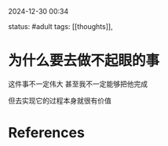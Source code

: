 2024-12-30    00:34

status: #adult 
tags: [[thoughts]], 


# 为什么要去做不起眼的事

这件事不一定伟大
甚至我不一定能够把他完成

但去实现它的过程本身就很有价值


# References
